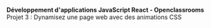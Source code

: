 <b>Développement d'applications JavaScript React - Openclassrooms</b><br>
Projet 3 : Dynamisez une page web avec des animations CSS